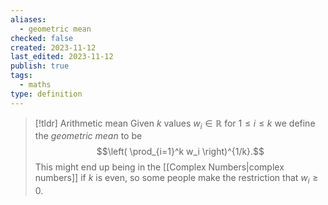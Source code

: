 ```yaml
---
aliases:
  - geometric mean
checked: false
created: 2023-11-12
last_edited: 2023-11-12
publish: true
tags:
  - maths
type: definition
---
```

>[!tldr] Arithmetic mean
>Given $k$ values $w_i \in \mathbb{R}$ for $1 \leq i \leq k$ we define the *geometric mean* to be
>$$\left( \prod_{i=1}^k w_i \right)^{1/k}.$$
>This might end up being in the [[Complex Numbers|complex numbers]] if $k$ is even, so some people make the restriction that $w_i \geq 0$.

